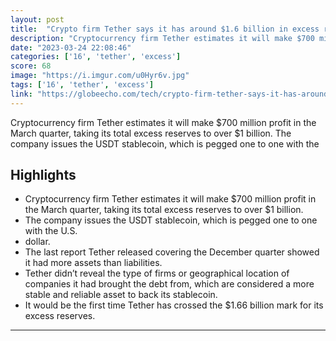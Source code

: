 ```yaml
---
layout: post
title:  "Crypto firm Tether says it has around $1.6 billion in excess reserves to back its USDT stablecoin"
description: "Cryptocurrency firm Tether estimates it will make $700 million profit in the March quarter, taking its total excess reserves to over $1 billion. The company issues the USDT stablecoin, which is pegged one to one with the"
date: "2023-03-24 22:08:46"
categories: ['16', 'tether', 'excess']
score: 68
image: "https://i.imgur.com/u0Hyr6v.jpg"
tags: ['16', 'tether', 'excess']
link: "https://globeecho.com/tech/crypto-firm-tether-says-it-has-around-1-6-billion-in-excess-reserves-to-back-its-usdt-stablecoin/"
---
```


Cryptocurrency firm Tether estimates it will make $700 million profit in the March quarter, taking its total excess reserves to over $1 billion. The company issues the USDT stablecoin, which is pegged one to one with the

## Highlights

- Cryptocurrency firm Tether estimates it will make $700 million profit in the March quarter, taking its total excess reserves to over $1 billion.
- The company issues the USDT stablecoin, which is pegged one to one with the U.S.
- dollar.
- The last report Tether released covering the December quarter showed it had more assets than liabilities.
- Tether didn’t reveal the type of firms or geographical location of companies it had brought the debt from, which are considered a more stable and reliable asset to back its stablecoin.
- It would be the first time Tether has crossed the $1.66 billion mark for its excess reserves.

---

